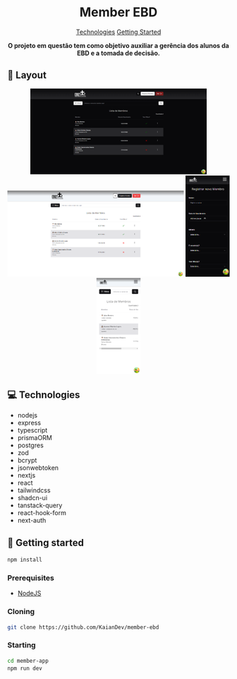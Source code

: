 <h1 align="center" style="font-weight: bold;">Member EBD</h1>

<p align="center">
 <a href="#tech">Technologies</a>
 <a href="#started">Getting Started</a>
</p>

<p align="center">
    <b>O projeto em questão tem como objetivo auxiliar a gerência dos alunos da EBD e a tomada de decisão.</b>
</p>

<h2 id="layout">🎨 Layout</h2>

<p align="center">
    <img src="./public/t1.png" alt="Image Example" width="400px">
    <img src="./public/t2.png" alt="Image Example" width="400px">
    <img src="./public/t9.png" alt="Image Example" width="100px">
    <img src="./public/t8.png" alt="Image Example" width="100px">
</p>

<h2 id="technologies">💻 Technologies</h2>

- nodejs
- express
- typescript
- prismaORM
- postgres
- zod
- bcrypt
- jsonwebtoken
- nextjs
- react
- tailwindcss
- shadcn-ui
- tanstack-query
- react-hook-form
- next-auth

<h2 id="started">🚀 Getting started</h2>

```bash 
npm install
```

<h3>Prerequisites</h3>

- [NodeJS](https://github.com/)


<h3>Cloning</h3>


```bash
git clone https://github.com/KaianDev/member-ebd
```

<h3>Starting</h3>


```bash
cd member-app
npm run dev
```

